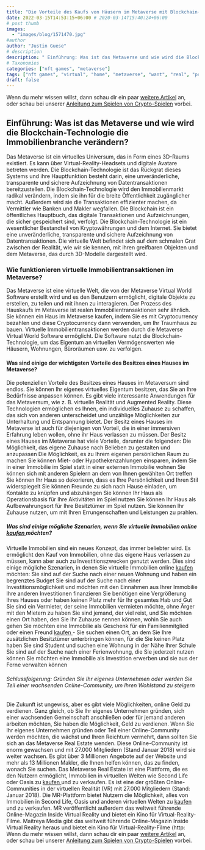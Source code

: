 ```yaml
---
title: "Die Vorteile des Kaufs von Häusern im Metaverse mit Blockchain-Technologie"
date: 2022-03-15T14:53:15+06:00 # 2020-03-14T15:40:24+06:00
# post thumb
images:
  - "images/blog/1571470.jpg"
#author
author: "Justin Guese"
# description
description: " Einführung: Was ist das Metaverse und wie wird die Blockchain-Technologie die Immobilienbranche verändern?Das Metaverse ist ein virtuelles Universum, das "
# Taxonomies
categories: ["nft games", "metaverse"]
tags: ["nft games", "virtual", "home", "metaverse", "want", "real", "property"]
draft: false
---
```



Wenn du mehr wissen willst, dann schau dir ein paar [weitere Artikel](/blog/) an, oder schau bei unserer [Anleitung zum Spielen von Crypto-Spielen](/services/how-do-i-get-started/) vorbei.


## Einführung: Was ist das Metaverse und wie wird die Blockchain-Technologie die Immobilienbranche verändern?

Das Metaverse ist ein virtuelles Universum, das in Form eines 3D-Raums existiert. Es kann über Virtual-Reality-Headsets und digitale Avatare betreten werden. Die Blockchain-Technologie ist das Rückgrat dieses Systems und ihre Hauptfunktion besteht darin, eine unveränderliche, transparente und sichere Aufzeichnung von Datentransaktionen bereitzustellen. Die Blockchain-Technologie wird den Immobilienmarkt radikal verändern, indem sie ihn für die breite Öffentlichkeit zugänglicher macht. Außerdem wird sie die Transaktionen effizienter machen, da Vermittler wie Banken und Makler wegfallen.
Die Blockchain ist ein öffentliches Hauptbuch, das digitale Transaktionen und Aufzeichnungen, die sicher gespeichert sind, verfolgt. Die Blockchain-Technologie ist ein wesentlicher Bestandteil von Kryptowährungen und dem Internet. Sie bietet eine unveränderliche, transparente und sichere Aufzeichnung von Datentransaktionen. Die virtuelle Welt befindet sich auf dem schmalen Grat zwischen der Realität, wie wir sie kennen, mit ihren greifbaren Objekten und dem Metaverse, das durch 3D-Modelle dargestellt wird.

### Wie funktionieren virtuelle Immobilientransaktionen im Metaverse?

Das Metaverse ist eine virtuelle Welt, die von der Metaverse Virtual World Software erstellt wird und es den Benutzern ermöglicht, digitale Objekte zu erstellen, zu teilen und mit ihnen zu interagieren.
Der Prozess des Hauskaufs im Metaverse ist realen Immobilientransaktionen sehr ähnlich. Sie können ein Haus im Metaverse kaufen, indem Sie es mit Cryptocurrency bezahlen und diese Cryptocurrency dann verwenden, um Ihr Traumhaus zu bauen.
Virtuelle Immobilientransaktionen werden durch die Metaverse Virtual World Software ermöglicht. Die Software nutzt die Blockchain-Technologie, um das Eigentum an virtuellen Vermögenswerten wie Häusern, Wohnungen, Büroräumen usw. zu verfolgen.

#### Was sind einige der wichtigsten Vorteile des Besitzes eines Hauses im Metaverse?

Die potenziellen Vorteile des Besitzes eines Hauses im Metaversum sind endlos. Sie können Ihr eigenes virtuelles Eigentum besitzen, das Sie an Ihre Bedürfnisse anpassen können.
Es gibt viele interessante Anwendungen für das Metaversum, wie z. B. virtuelle Realität und Augmented Reality. Diese Technologien ermöglichen es Ihnen, ein individuelles Zuhause zu schaffen, das sich von anderen unterscheidet und unzählige Möglichkeiten zur Unterhaltung und Entspannung bietet.
Der Besitz eines Hauses im Metaverse ist auch für diejenigen von Vorteil, die in einer immersiven Erfahrung leben wollen, ohne ihr Haus verlassen zu müssen.
Der Besitz eines Hauses im Metaverse hat viele Vorteile, darunter die folgenden: 
Die Möglichkeit, das eigene Zuhause nach Belieben zu gestalten und anzupassen
Die Möglichkeit, es zu Ihrem eigenen persönlichen Raum zu machen 
Sie können Miet- oder Hypothekenzahlungen einsparen, indem Sie in einer Immobilie im Spiel statt in einer externen Immobilie wohnen
Sie können sich mit anderen Spielern an dem von Ihnen gewählten Ort treffen 
Sie können Ihr Haus so dekorieren, dass es Ihre Persönlichkeit und Ihren Stil widerspiegelt 
Sie können Freunde zu sich nach Hause einladen, um Kontakte zu knüpfen und abzuhängen 
Sie können Ihr Haus als Operationsbasis für Ihre Aktivitäten im Spiel nutzen 
Sie können Ihr Haus als Aufbewahrungsort für Ihre Besitztümer im Spiel nutzen. 
Sie können Ihr Zuhause nutzen, um mit Ihren Errungenschaften und Leistungen zu prahlen.

##### Was sind einige mögliche Szenarien, wenn Sie virtuelle Immobilien online [ kaufen ](https://accounts.binance.com/en/register?ref=37092355) möchten?

Virtuelle Immobilien sind ein neues Konzept, das immer beliebter wird. Es ermöglicht den Kauf von Immobilien, ohne das eigene Haus verlassen zu müssen, kann aber auch zu Investitionszwecken genutzt werden.
Dies sind einige mögliche Szenarien, in denen Sie virtuelle Immobilien online [ kaufen ](https://accounts.binance.com/en/register?ref=37092355) möchten:
Sie sind auf der Suche nach einer neuen Wohnung und haben ein begrenztes Budget 
Sie sind auf der Suche nach einer Investitionsmöglichkeit und möchten mit den Einnahmen aus Ihrer Immobilie Ihre anderen Investitionen finanzieren 
Sie benötigen eine Vergrößerung Ihres Hauses oder haben keinen Platz mehr für Ihr gesamtes Hab und Gut 
Sie sind ein Vermieter, der seine Immobilien vermieten möchte, ohne Ärger mit den Mietern zu haben
Sie sind jemand, der viel reist, und Sie möchten einen Ort haben, den Sie Ihr Zuhause nennen können, wohin Sie auch gehen 
Sie möchten eine Immobilie als Geschenk für ein Familienmitglied oder einen Freund [ kaufen ](https://accounts.binance.com/en/register?ref=37092355) - Sie suchen einen Ort, an dem Sie Ihre zusätzlichen Besitztümer unterbringen können, für die Sie keinen Platz haben 
Sie sind Student und suchen eine Wohnung in der Nähe Ihrer Schule 
Sie sind auf der Suche nach einer Ferienwohnung, die Sie jederzeit nutzen können 
Sie möchten eine Immobilie als Investition erwerben und sie aus der Ferne verwalten können

###### Schlussfolgerung: Gründen Sie Ihr eigenes Unternehmen oder werden Sie Teil einer wachsenden Online-Community, um Ihren Wohlstand zu steigern

Die Zukunft ist ungewiss, aber es gibt viele Möglichkeiten, online Geld zu verdienen. Ganz gleich, ob Sie Ihr eigenes Unternehmen gründen, sich einer wachsenden Gemeinschaft anschließen oder für jemand anderen arbeiten möchten, Sie haben die Möglichkeit, Geld zu verdienen. Wenn Sie Ihr eigenes Unternehmen gründen oder Teil einer Online-Community werden möchten, die wächst und Ihren Reichtum vermehrt, dann sollten Sie sich an das Metaverse Real Estate wenden.
Diese Online-Community ist enorm gewachsen und mit 27.000 Mitgliedern (Stand Januar 2018) wird sie weiter wachsen. Es gibt über 3 Millionen Angebote auf der Website und mehr als 13 Millionen Makler, die Ihnen helfen können, das zu finden, wonach Sie suchen.
Das Metaverse Real Estate ist eine Plattform, die es den Nutzern ermöglicht, Immobilien in virtuellen Welten wie Second Life oder Oasis zu [ kaufen ](https://accounts.binance.com/en/register?ref=37092355) und zu verkaufen. Es ist eine der größten Online-Communities in der virtuellen Realität (VR) mit 27.000 Mitgliedern (Stand: Januar 2018). Die MR-Plattform bietet Nutzern die Möglichkeit, alles von Immobilien in Second Life, Oasis und anderen virtuellen Welten zu [ kaufen ](https://accounts.binance.com/en/register?ref=37092355) und zu verkaufen. MR veröffentlicht außerdem das weltweit führende Online-Magazin Inside Virtual Reality und bietet ein Kino für Virtual-Reality-Filme. Maitreya Media gibt das weltweit führende Online-Magazin Inside Virtual Reality heraus und bietet ein Kino für Virtual-Reality-Filme (http:
Wenn du mehr wissen willst, dann schau dir ein paar [weitere Artikel](/blog/) an, oder schau bei unserer [Anleitung zum Spielen von Crypto-Spielen](/services/how-do-i-get-started/) vorbei.

